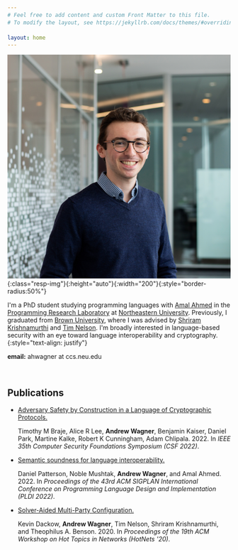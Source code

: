 ```yaml
---
# Feel free to add content and custom Front Matter to this file.
# To modify the layout, see https://jekyllrb.com/docs/themes/#overriding-theme-defaults

layout: home
---
```


![Andrew Wagner](assets/pic.png){:class="resp-img"}{:height="auto"}{:width="200"}{:style="border-radius:50%"}


I'm a PhD student studying programming languages with 
[Amal Ahmed][amal] in the [Programming Research Laboratory][prl] at [Northeastern University][khoury].
Previously, I graduated from [Brown University][brown], 
where I was advised by [Shriram Krishnamurthi][shriram] and [Tim Nelson][tim].
I'm broadly interested in language-based security with an eye toward language interoperability and cryptography.
{:style="text-align: justify"}

**email:** ahwagner at ccs.neu.edu

<br style="clear: both">

## Publications

- [Adversary Safety by Construction in a Language of Cryptographic Protocols.][advsafety]

  Timothy M Braje, Alice R Lee, **Andrew Wagner**, Benjamin Kaiser, Daniel Park, Martine Kalke, Robert K Cunningham, Adam Chlipala. 2022.
  In *IEEE 35th Computer Security Foundations Symposium (CSF 2022)*.
- [Semantic soundness for language interoperability.][seminterop]

  Daniel Patterson, Noble Mushtak, **Andrew Wagner**, and Amal Ahmed. 2022.
  In *Proceedings of the 43rd ACM SIGPLAN International Conference on Programming Language Design and Implementation (PLDI 2022)*.
- [Solver-Aided Multi-Party Configuration.][mpconfig]

  Kevin Dackow, **Andrew Wagner**, Tim Nelson, Shriram Krishnamurthi, and Theophilus A. Benson. 2020.
  In *Proceedings of the 19th ACM Workshop on Hot Topics in Networks (HotNets '20)*.

[amal]: https://ccs.neu.edu/~amal/
[khoury]: https://www.khoury.northeastern.edu/
[prl]: https://prl.khoury.northeastern.edu/
[brown]: https://cs.brown.edu/
[shriram]: https://cs.brown.edu/~sk/
[tim]: https://cs.brown.edu/people/tbn/

[mpconfig]: https://doi.org/10.1145/3422604.3425944
[seminterop]: https://doi.org/10.1145/3519939.3523703
[advsafety]: https://doi.org/10.1109/CSF54842.2022.9919638

